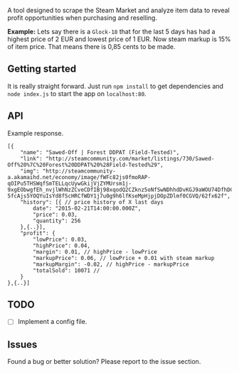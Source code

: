 A tool designed to scrape the Steam Market and analyze item data to reveal profit opportunities when purchasing and reselling.

**Example:**
Lets say there is a `Glock-18` that for the last 5 days has had a highest price of 2 EUR and lowest price of 1 EUR. Now steam markup is 15% of item price. That means there is 0,85 cents to be made. 


## Getting started
It is really straight forward. Just run `npm install` to get dependencies and `node index.js` to start the app on `localhost:80`.

## API
Example response.
```
[{
	"name": "Sawed-Off | Forest DDPAT (Field-Tested)",
	"link": "http://steamcommunity.com/market/listings/730/Sawed-Off%20%7C%20Forest%20DDPAT%20%28Field-Tested%29",
	"img": "http://steamcommunity-a.akamaihd.net/economy/image/fWFc82js0fmoRAP-qOIPu5THSWqfSmTELLqcUywGkijVjZYMUrsm1j-9xgEObwgfEh_nvjlWhNzZCveCDfIBj98xqodQ2CZknz5oNfSwNDhhdDvKGJ9aWOU74DfhDCM7_cotAtXk8-5fcAjs5YOQYuIsYd8fScHRCfWDY1j7u0g9h6lfKseMpHjpjDOpZDlmf0CGVQ/62fx62f",
	"history": [{ // price history of X last days
		date": "2015-02-21T14:00:00.000Z",
		"price": 0.03,
		"quantity": 256
	},{..}],
	"profit": {
	    "lowPrice": 0.03,
	    "highPrice": 0.04,
	    "margin": 0.01, // highPrice - lowPrice
	    "markupPrice": 0.06, // lowPrice + 0.01 with steam markup
	    "markupMargin": -0.02, // highPrice - markupPrice
	    "totalSold": 10071 //
	}
},{..}]
```


## TODO
- [ ] Implement a config file.

## Issues
Found a bug or better solution? Please report to the issue section.
